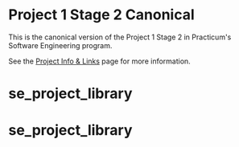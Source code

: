 # Project 1 Stage 2 Canonical

This is the canonical version of the Project 1 Stage 2 in Practicum's Software Engineering program.

See the [Project Info & Links](https://www.notion.so/Projects-Info-and-Links-baee1e1958744b13b8f69c81b2272319) page for more information.
# se_project_library
# se_project_library
